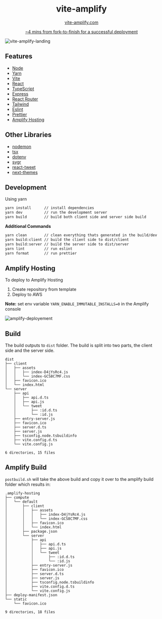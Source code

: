 <div align="center">

# vite-amplify

<a href="https://vite-amplify.com" rel="noopener noreferrer" target="_blank">vite-amplify.com</a>

<a href="https://www.youtube.com/watch?v=dsHQUgwkZ7s" rel="noopener noreferrer" target="_blank">~4 mins from fork-to-finish for a successful deployment</a>
</div>

![vite-amplify-landing](https://github.com/user-attachments/assets/e8b425da-55e0-46d9-ace3-496972f12cb4)

## Features

* [Node](https://nodejs.org/docs)
* [Yarn](https://classic.yarnpkg.com/en/docs)
* [Vite](https://vitejs.dev/guide/)
* [React](https://react.dev/reference/react)
* [TypeScript](https://www.typescriptlang.org/docs/)
* [Express](https://expressjs.com/en/4x/api.html)
* [React Router](https://reactrouter.com/en/main)
* [Tailwind](https://tailwindcss.com/docs)
* [Eslint](https://eslint.org/docs/latest/)
* [Prettier](https://prettier.io/docs/en/)
* [Amplify Hosting](https://docs.aws.amazon.com/amplify/latest/userguide)

## Other Libraries

* [nodemon](https://github.com/remy/nodemon)
* [tsx](https://github.com/privatenumber/tsx)
* [dotenv](https://github.com/motdotla/dotenv?tab=readme-ov-file)
* [svgr](https://github.com/gregberge/svgr)
* [react-tweet](https://github.com/vercel/react-tweet)
* [next-themes](https://github.com/pacocoursey/next-themes)

## Development

Using yarn
```bash
yarn install      // install dependencies
yarn dev          // run the development server
yarn build        // build both client side and server side build
```

**Additional Commands**

```bash
yarn clean        // clean everything thats generated in the build/dev process
yarn build:client // build the client side to dist/client
yarn build:server // build the server side to dist/server
yarn lint         // run eslint
yarn format       // run prettier
```

## Amplify Hosting

To deploy to Amplify Hosting

1. Create repository from template
2. Deploy to AWS

**Note:** set env variable `YARN_ENABLE_IMMUTABLE_INSTALLS=0` in the Amplify console

![amplify-deployement](https://github.com/user-attachments/assets/238a3d46-d229-4205-afe6-9b0516afdde4)

## Build

The build outputs to `dist` folder. The build is split into two parts, the client side and the server side.

```console
dist
├── client
│   ├── assets
│   │   ├── index-D4jYsRc4.js
│   │   └── index-GCS8C7MF.css
│   ├── favicon.ico
│   └── index.html
└── server
    ├── api
    │   ├── api.d.ts
    │   ├── api.js
    │   └── tweet
    │       ├── :id.d.ts
    │       └── :id.js
    ├── entry-server.js
    ├── favicon.ico
    ├── server.d.ts
    ├── server.js
    ├── tsconfig.node.tsbuildinfo
    ├── vite.config.d.ts
    └── vite.config.js

6 directories, 15 files
```

## Amplify Build

`postbuild.sh` will take the above build and copy it over to the amplify build folder which results in:

```console
.amplify-hosting
├── compute
│   └── default
│       ├── client
│       │   ├── assets
│       │   │   ├── index-D4jYsRc4.js
│       │   │   └── index-GCS8C7MF.css
│       │   ├── favicon.ico
│       │   └── index.html
│       ├── package.json
│       └── server
│           ├── api
│           │   ├── api.d.ts
│           │   ├── api.js
│           │   └── tweet
│           │       ├── :id.d.ts
│           │       └── :id.js
│           ├── entry-server.js
│           ├── favicon.ico
│           ├── server.d.ts
│           ├── server.js
│           ├── tsconfig.node.tsbuildinfo
│           ├── vite.config.d.ts
│           └── vite.config.js
├── deploy-manifest.json
└── static
    └── favicon.ico

9 directories, 18 files
```
